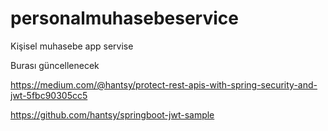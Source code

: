 # personalmuhasebeservice
Kişisel muhasebe app servise


Burası güncellenecek



https://medium.com/@hantsy/protect-rest-apis-with-spring-security-and-jwt-5fbc90305cc5


https://github.com/hantsy/springboot-jwt-sample